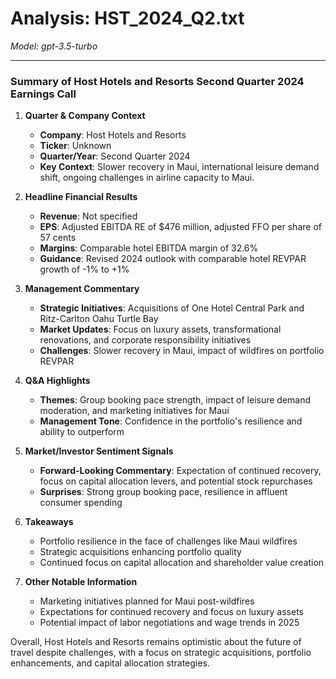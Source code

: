 # Analysis: HST_2024_Q2.txt

*Model: gpt-3.5-turbo*

---

### Summary of Host Hotels and Resorts Second Quarter 2024 Earnings Call

1. **Quarter & Company Context**
   - **Company**: Host Hotels and Resorts
   - **Ticker**: Unknown
   - **Quarter/Year**: Second Quarter 2024
   - **Key Context**: Slower recovery in Maui, international leisure demand shift, ongoing challenges in airline capacity to Maui.

2. **Headline Financial Results**
   - **Revenue**: Not specified
   - **EPS**: Adjusted EBITDA RE of $476 million, adjusted FFO per share of 57 cents
   - **Margins**: Comparable hotel EBITDA margin of 32.6%
   - **Guidance**: Revised 2024 outlook with comparable hotel REVPAR growth of -1% to +1%

3. **Management Commentary**
   - **Strategic Initiatives**: Acquisitions of One Hotel Central Park and Ritz-Carlton Oahu Turtle Bay
   - **Market Updates**: Focus on luxury assets, transformational renovations, and corporate responsibility initiatives
   - **Challenges**: Slower recovery in Maui, impact of wildfires on portfolio REVPAR

4. **Q&A Highlights**
   - **Themes**: Group booking pace strength, impact of leisure demand moderation, and marketing initiatives for Maui
   - **Management Tone**: Confidence in the portfolio's resilience and ability to outperform

5. **Market/Investor Sentiment Signals**
   - **Forward-Looking Commentary**: Expectation of continued recovery, focus on capital allocation levers, and potential stock repurchases
   - **Surprises**: Strong group booking pace, resilience in affluent consumer spending

6. **Takeaways**
   - Portfolio resilience in the face of challenges like Maui wildfires
   - Strategic acquisitions enhancing portfolio quality
   - Continued focus on capital allocation and shareholder value creation

7. **Other Notable Information**
   - Marketing initiatives planned for Maui post-wildfires
   - Expectations for continued recovery and focus on luxury assets
   - Potential impact of labor negotiations and wage trends in 2025

Overall, Host Hotels and Resorts remains optimistic about the future of travel despite challenges, with a focus on strategic acquisitions, portfolio enhancements, and capital allocation strategies.